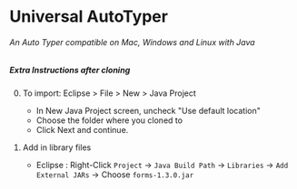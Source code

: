 # Universal AutoTyper 
###### An Auto Typer compatible on Mac, Windows and Linux with Java



##### Extra Instructions after cloning
0. To import: Eclipse > File > New > Java Project 
	* In New Java Project screen, uncheck "Use default location"
	* Choose the folder where you cloned to
	* Click Next and continue. 

1. Add in library files
    * Eclipse : Right-Click `Project` → `Java Build Path` → `Libraries` → `Add External JARs` → Choose `forms-1.3.0.jar`

 
